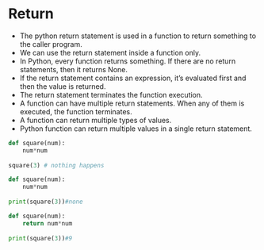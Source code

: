 # Return

- The python return statement is used in a function to return something to the caller program.
- We can use the return statement inside a function only.
- In Python, every function returns something. If there are no return statements, then it returns None.
- If the return statement contains an expression, it’s evaluated first and then the value is returned.
- The return statement terminates the function execution.
- A function can have multiple return statements. When any of them is executed, the function terminates.
- A function can return multiple types of values.
- Python function can return multiple values in a single return statement.

```py
def square(num):
    num*num
    
square(3) # nothing happens
```

```py
def square(num):
    num*num
    
print(square(3))#none
```

```py
def square(num):
    return num*num
    
print(square(3))#9
```
